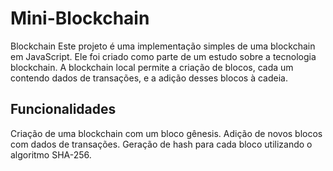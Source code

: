 # Mini-Blockchain
Blockchain
Este projeto é uma implementação simples de uma blockchain em JavaScript. Ele foi criado como parte de um estudo sobre a tecnologia blockchain. A blockchain local permite a criação de blocos, cada um contendo dados de transações, e a adição desses blocos à cadeia.

## Funcionalidades
Criação de uma blockchain com um bloco gênesis.
Adição de novos blocos com dados de transações.
Geração de hash para cada bloco utilizando o algoritmo SHA-256.
